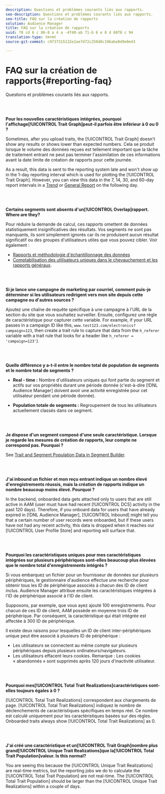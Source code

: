 ```yaml
---
description: Questions et problèmes courants liés aux rapports.
seo-description: Questions et problèmes courants liés aux rapports.
seo-title: FAQ sur la création de rapports
solution: Audience Manager
title: FAQ sur la création de rapports
uuid: 78 cd 6 c 86-8 a 4 a -4748-ab 71-b 6 e 8 d 6078 c 94
translation-type: tm+mt
source-git-commit: c9737315132e2ae7d72c250d8c196abe8d9e0e43

---
```



# FAQ sur la création de rapports{#reporting-faq}

Questions et problèmes courants liés aux rapports.

<br> 

<!-- 

faq_reports.xml

 -->

**Pour les nouvelles caractéristiques intégrées, pourquoi l'affichage[!UICONTROL Trait Graph]peut-il parfois être inférieur à 0 ou 0 ?**

Sometimes, after you upload traits, the [!UICONTROL Trait Graph] doesn't show any results or shows lower than expected numbers. Cela se produit lorsque le volume des données reçues est tellement important que la tâche de traitement entrant ne peut pas terminer l'assimilation de ces informations avant la date limite de création de rapports pour cette journée.

As a result, this data is sent to the reporting system late and won't show up in the 1-day reporting interval which is used for plotting the [!UICONTROL Trait Graph]. However, you can view this data in the 7, 14, 30, and 60-day report intervals in a [Trend](../reporting/trend-reports.md#trend-report-overview) or [General Report](../reporting/general-reports.md#general-reports-overview) on the following day.

<br> 

**Certains segments sont absents d'un[!UICONTROL Overlap]rapport. Where are they?**

Pour réduire la demande de calcul, ces rapports omettent de données statistiquement insignificatives des résultats. Vos segments ne sont pas manquants, ils sont simplement ignorés car ils ne produisent aucun résultat significatif ou des groupes d'utilisateurs utiles que vous pouvez cibler. Voir également :

* [Rapports et méthodologie d'échantillonnage des données](../reporting/report-sampling.md)
* [Comptabilisation des utilisateurs uniques dans le chevauchement et les rapports généraux](../reporting/unique-user-counts.md).

<br> 

**Si je lance une campagne de marketing par courriel, comment puis-je déterminer si les utilisateurs redirigent vers mon site depuis cette campagne ou d'autres sources ?**

Ajoutez une chaîne de requête spécifique à une campagne à l'URL de la section du site que vous souhaitez surveiller. Ensuite, configurez une règle de caractéristique pour capturer cette variable. For example, if your URL passes in a campaign ID like this, `www.test123.com/electronics?campaign=123`, then create a trait rule to capture that data from the `h_referer` variable with a trait rule that looks for a header like `h_referer = 'campaign=123'`).

<br> 

**Quelle différence y a-t-il entre le nombre total de population de segments et le nombre total de segments ?**

* **Real - time :** Nombre d'utilisateurs uniques qui font partie du segment et actifs sur vos propriétés durant une période donnée (c'est-à-dire [!DNL Audience Manager] doivent avoir une activité enregistrée pour cet utilisateur pendant une période donnée).

* **Population totale de segments :** Regroupement de tous les utilisateurs actuellement classés dans ce segment.

<!-- 

<p> <b>Why is data available for total fires for traits but not segments?</b> </p> 
<p>Total fires correspond to page loads. Total trait fires provide the number of times that specific trait has fired. This number will always be equal to, or greater than, your unique user count. By contrast, segments are audience profiles that represent groups of users. Segments don't correlate to page loads or views because they're tied to logic that classifies users based on rules, not individual traits. </p>

 -->

<br> 

**Je dispose d'un segment composé d'une seule caractéristique. Lorsque je regarde les mesures de création de rapports, leur compte ne correspond pas. Pourquoi ?**

See [Trait and Segment Population Data in Segment Builder](../features/segments/segment-builder-data.md).

<br> 

<!-- 

<p> <b>Why would there be a difference between real-time segment population and the unique values?</b> </p> 
<p>Audience Manager uses different methodologies to count traits and segments. </p> 
<p>For traits, the uniques metric represents receipt of data collection. Every time a visitor realizes a particular trait, either in real-time via the DCS, or offline via Inbound, the uniques for that trait goes up by 1. </p> 
<p>For example, a trait uniques of 2,340 over the range of seven days means that 2,340 unique visitors realized that trait over the last seven days. </p> 
<p>Segments are counted differently because their primary purpose is to help you understand your audience better. Every time Audience Manager sees a visitor in real-time who is a member of a given segment, even if that segment isn’t being newly realized or re-realized on a request, the uniques for that segment goes up by 1. </p> 
<p>For example, a segment uniques of 5,000 over the range of seven days means that Audience Manager saw 5,000 unique users in real-time data-collection events over the last seven days who were members of that segment at the time that Audience Manager saw them, regardless of whether that was a new membership or a pre-existing one. </p>

 -->

**J'ai inbound un fichier et mon reçu entrant indique un nombre élevé d'enregistrements réussis, mais la création de rapports indique un nombre beaucoup moins élevé. Pourquoi ?**

In the backend, onboarded data gets attached only to users that are still active in AAM (user must have had recent [!UICONTROL DCS] activity in the past 120 days). Therefore, if you onboard data for users that have already expired in [!DNL Audience Manager], [!UICONTROL Inbound] might tell you that a certain number of user records were onboarded, but if these users have not had any recent activity, this data is dropped when it reaches our [!UICONTROL User Profile Store] and reporting will surface that.

<br> 

**Pourquoi les caractéristiques uniques pour mes caractéristiques intégrées sur plusieurs périphériques sont-elles beaucoup plus élevées que le nombre total d'enregistrements intégrés ?**

Si vous embarquez un fichier pour un fournisseur de données sur plusieurs périphériques, le gestionnaire d'audience effectue une recherche pour obtenir tous les ID de périphérique associés à chacun des ID de client inclus. Audience Manager attribue ensuite les caractéristiques intégrées à l'ID de périphérique associé à l'ID de client.

Supposons, par exemple, que vous ayez ajouté 100 enregistrements. Pour chacun de ces ID de client, AAM possède en moyenne trois ID de périphérique. Par conséquent, la caractéristique qui était intégrée est affectée à 300 ID de périphérique.

Il existe deux raisons pour lesquelles un ID de client inter-périphériques unique peut être associé à plusieurs ID de périphérique :

* Les utilisateurs se connectent au même compte sur plusieurs périphériques depuis plusieurs ordinateurs/navigateurs.
* Les utilisateurs effacent leurs cookies. Remarque : Les cookies « abandonnés » sont supprimés après 120 jours d'inactivité utilisateur.

<br> 

**Pourquoi mes[!UICONTROL Total Trait Realizations]caractéristiques sont-elles toujours égales à 0 ?**

[!UICONTROL Total Trait Realizations] correspondent aux chargements de page. [!UICONTROL Total Trait Realizations] indiquez le nombre de déclenchements de caractéristiques spécifiques en temps réel. Ce nombre est calculé uniquement pour les caractéristiques basées sur des règles. Onboarded traits always show [!UICONTROL Total Trait Realizations] as 0.

<br> 

**J'ai créé une caractéristique et un[!UICONTROL Trait Graph]nombre plus grand[!UICONTROL Unique Trait Realizations]que la[!UICONTROL Total Trait Population]valeur. Is this normal?**

You are seeing this because the [!UICONTROL Unique Trait Realizations] are real-time metrics, but the reporting jobs we do to calculate the [!UICONTROL Total Trait Population] are not real-time. The [!UICONTROL Total Trait Population] should be larger than the [!UICONTROL Unique Trait Realizations] within a couple of days.

